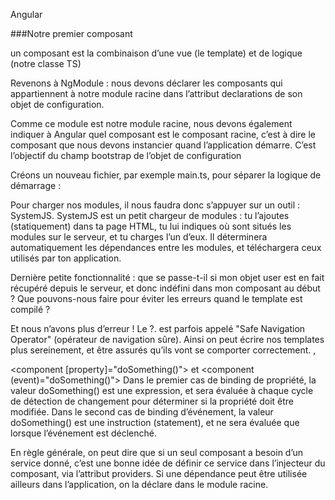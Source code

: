 Angular


###Notre premier composant

un composant est la combinaison d’une vue (le template) et de logique (notre classe TS)

Revenons à NgModule : nous devons déclarer les composants qui appartiennent à notre module racine dans l’attribut declarations de son objet de configuration.

Comme ce module est notre module racine, nous devons également indiquer à Angular quel composant est le composant racine, c’est à dire le composant que nous devons instancier quand l’application démarre. C’est l’objectif du champ bootstrap de l’objet de configuration 

Créons un nouveau fichier, par exemple main.ts, pour séparer la logique de démarrage :


Pour charger nos modules, il nous faudra donc s’appuyer sur un outil : SystemJS. SystemJS est un petit chargeur de modules : tu l’ajoutes (statiquement) dans ta page HTML, tu lui indiques où sont situés les modules sur le serveur, et tu charges l’un d’eux. Il déterminera automatiquement les dépendances entre les modules, et téléchargera ceux utilisés par ton application.

Dernière petite fonctionnalité : que se passe-t-il si mon objet user est en fait récupéré depuis le
serveur, et donc indéfini dans mon composant au début ? Que pouvons-nous faire pour éviter les
erreurs quand le template est compilé ?

Et nous n’avons plus d’erreur ! Le ?. est parfois appelé "Safe Navigation Operator" (opérateur de
navigation sûre).
Ainsi on peut écrire nos templates plus sereinement, et être assurés qu’ils vont se comporter
correctement.
,

<component [property]="doSomething()"></component>
et
<component (event)="doSomething()"></component>
Dans le premier cas de binding de propriété, la valeur doSomething() est une expression, et sera
évaluée à chaque cycle de détection de changement pour déterminer si la propriété doit être
modifiée.
Dans le second cas de binding d’événement, la valeur doSomething() est une instruction (statement),
et ne sera évaluée que lorsque l’événement est déclenché.

En règle générale, on peut dire que si un seul composant a besoin d’un service donné, c’est une
bonne idée de définir ce service dans l’injecteur du composant, via l’attribut providers. Si une
dépendance peut être utilisée ailleurs dans l’application, on la déclare dans le module racine.